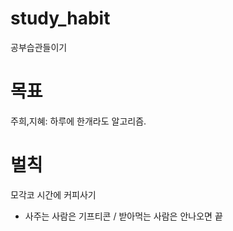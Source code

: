 # study_habit
공부습관들이기 

# 목표
주희,지혜: 하루에 한개라도 알고리즘.

# 벌칙
모각코 시간에 커피사기 
-  사주는 사람은 기프티콘 / 받아먹는 사람은 안나오면 끝 

